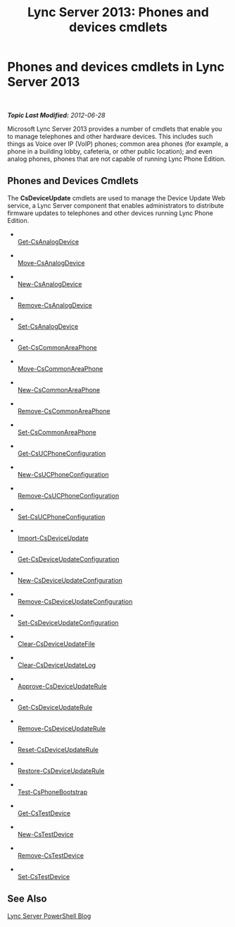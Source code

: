 ﻿---
title: 'Lync Server 2013: Phones and devices cmdlets'
TOCTitle: Phones and devices cmdlets
ms:assetid: 6ebeba4b-43ce-4a31-9060-50d249b7564c
ms:mtpsurl: https://technet.microsoft.com/en-us/library/Gg415657(v=OCS.15)
ms:contentKeyID: 48184467
ms.date: 07/23/2014
mtps_version: v=OCS.15
---

<div data-xmlns="http://www.w3.org/1999/xhtml">

<div class="topic" data-xmlns="http://www.w3.org/1999/xhtml" data-msxsl="urn:schemas-microsoft-com:xslt" data-cs="http://msdn.microsoft.com/en-us/">

<div data-asp="http://msdn2.microsoft.com/asp">

# Phones and devices cmdlets in Lync Server 2013

</div>

<div id="mainSection">

<div id="mainBody">

<span> </span>

_**Topic Last Modified:** 2012-06-28_

Microsoft Lync Server 2013 provides a number of cmdlets that enable you to manage telephones and other hardware devices. This includes such things as Voice over IP (VoIP) phones; common area phones (for example, a phone in a building lobby, cafeteria, or other public location); and even analog phones, phones that are not capable of running Lync Phone Edition.

<div>

## Phones and Devices Cmdlets

The **CsDeviceUpdate** cmdlets are used to manage the Device Update Web service, a Lync Server component that enables administrators to distribute firmware updates to telephones and other devices running Lync Phone Edition.

  - <span></span>  
    [Get-CsAnalogDevice](https://technet.microsoft.com/en-us/library/Gg398748(v=OCS.15))

  - <span></span>  
    [Move-CsAnalogDevice](move-csanalogdevice.md)

  - <span></span>  
    [New-CsAnalogDevice](new-csanalogdevice.md)

  - <span></span>  
    [Remove-CsAnalogDevice](remove-csanalogdevice.md)

  - <span></span>  
    [Set-CsAnalogDevice](set-csanalogdevice.md)

<!-- end list -->

  - <span></span>  
    [Get-CsCommonAreaPhone](get-cscommonareaphone.md)

  - <span></span>  
    [Move-CsCommonAreaPhone](move-cscommonareaphone.md)

  - <span></span>  
    [New-CsCommonAreaPhone](new-cscommonareaphone.md)

  - <span></span>  
    [Remove-CsCommonAreaPhone](remove-cscommonareaphone.md)

  - <span></span>  
    [Set-CsCommonAreaPhone](set-cscommonareaphone.md)

<!-- end list -->

  - <span></span>  
    [Get-CsUCPhoneConfiguration](get-csucphoneconfiguration.md)

  - <span></span>  
    [New-CsUCPhoneConfiguration](new-csucphoneconfiguration.md)

  - <span></span>  
    [Remove-CsUCPhoneConfiguration](remove-csucphoneconfiguration.md)

  - <span></span>  
    [Set-CsUCPhoneConfiguration](set-csucphoneconfiguration.md)

<!-- end list -->

  - <span></span>  
    [Import-CsDeviceUpdate](import-csdeviceupdate.md)

<!-- end list -->

  - <span></span>  
    [Get-CsDeviceUpdateConfiguration](get-csdeviceupdateconfiguration.md)

  - <span></span>  
    [New-CsDeviceUpdateConfiguration](new-csdeviceupdateconfiguration.md)

  - <span></span>  
    [Remove-CsDeviceUpdateConfiguration](remove-csdeviceupdateconfiguration.md)

  - <span></span>  
    [Set-CsDeviceUpdateConfiguration](set-csdeviceupdateconfiguration.md)

<!-- end list -->

  - <span></span>  
    [Clear-CsDeviceUpdateFile](https://technet.microsoft.com/en-us/library/Gg425835(v=OCS.15))

  - <span></span>  
    [Clear-CsDeviceUpdateLog](https://technet.microsoft.com/en-us/library/Gg412738(v=OCS.15))

<!-- end list -->

  - <span></span>  
    [Approve-CsDeviceUpdateRule](https://technet.microsoft.com/en-us/library/Gg398949(v=OCS.15))

  - <span></span>  
    [Get-CsDeviceUpdateRule](get-csdeviceupdaterule.md)

  - <span></span>  
    [Remove-CsDeviceUpdateRule](remove-csdeviceupdaterule.md)

  - <span></span>  
    [Reset-CsDeviceUpdateRule](reset-csdeviceupdaterule.md)

  - <span></span>  
    [Restore-CsDeviceUpdateRule](restore-csdeviceupdaterule.md)

<!-- end list -->

  - <span></span>  
    [Test-CsPhoneBootstrap](test-csphonebootstrap.md)

<!-- end list -->

  - <span></span>  
    [Get-CsTestDevice](get-cstestdevice.md)

  - <span></span>  
    [New-CsTestDevice](new-cstestdevice.md)

  - <span></span>  
    [Remove-CsTestDevice](remove-cstestdevice.md)

  - <span></span>  
    [Set-CsTestDevice](set-cstestdevice.md)

</div>

<div>

## See Also


[Lync Server PowerShell Blog](http://go.microsoft.com/fwlink/p/?linkid=203150)  
  

</div>

</div>

<span> </span>

</div>

</div>

</div>

